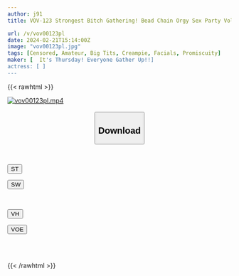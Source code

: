 ```yaml
---
author: j91
title: VOV-123 Strongest Bitch Gathering! Bead Chain Orgy Sex Party Vol.58 "Could You Introduce Me To A Naughty Friend From Your Sister?"

url: /v/vov00123pl
date: 2024-02-21T15:14:00Z
image: "vov00123pl.jpg"
tags: [Censored, Amateur, Big Tits, Creampie, Facials, Promiscuity]
maker: [  It's Thursday! Everyone Gather Up!!]
actress: [ ]
---
```



{{< rawhtml >}}

<div class="video" data-videoid="AAGRMk4akGcbvZ">
    <a href="javascript:;">
        <img src="/v/vov00123pl/vov00123pl.jpg" width="WIDTH" height="HEIGHT" alt="vov00123pl.mp4" loading="lazy">
    </a>
</div>

<script type="text/javascript" src="https://j91.asia/asset/on-demand-st.js"></script>

<br>
  <link rel="stylesheet" href="https://j91.asia/asset/bs5.css">
  
  <center>
  <button class="btn btn-primary" type="button" data-bs-toggle="collapse" data-bs-target=".multi-collapse" aria-expanded="false" aria-controls="multiCollapseExample1 multiCollapseExample2"><h2>Download</h2></button></center>
</p>
<div class="row">
  <div class="col">
    <div class="collapse multi-collapse" id="multiCollapseExample1">
      <div class="card card-body">
	      	      <br>
<div class="buttons">  
<p><a href="https://streamtape.to/v/AAGRMk4akGcbvZ" target="_blank"><button class="btn-hover color-3"><i class="fa fa-download"></i> ST</button></a></p>
<p><a href="https://cdnwish.com/tybqcyjz7tfh" target="_blank"><button class="btn-hover color-2"><i class="fa fa-download"></i> SW</button></a></p></div>
    </div>
  </div>
</div>
  <div class="col">
    <div class="collapse multi-collapse" id="multiCollapseExample2">
      <div class="card card-body">
	      <br>
<div class="buttons">
<p><a href="https://vidhidepro.com/f/l1mdw6xlmig4"><button class="btn-hover color-9"><i class="fa fa-download"></i> VH</button></a></p>
<p><a href="https://filemoon.sx/d/ynbnajbumd4f"><button class="btn-hover color-8"><i class="fa fa-download"></i> VOE</button></a></p></div>
<br><br>
      </div>
    </div>
  </div>
</div>

{{< /rawhtml >}}